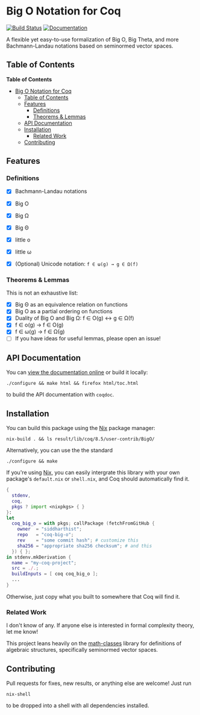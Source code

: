 # Big O Notation for Coq

<!-- Shamelessly stolen readthedocs.io badge -->
[![Build Status](https://travis-ci.org/siddharthist/coq-big-o.svg?branch=master)](https://travis-ci.org/siddharthist/coq-big-o)
[![Documentation](https://readthedocs.org/projects/docs/badge/?version=latest)](https://siddharthist.github.io/coq-big-o/html/toc.html)

A flexible yet easy-to-use formalization of Big O, Big Theta, and more
Bachmann-Landau notations based on seminormed vector spaces.

## Table of Contents

<!-- markdown-toc start - Don't edit this section. Run M-x markdown-toc-generate-toc again -->
**Table of Contents**

- [Big O Notation for Coq](#big-o-notation-for-coq)
    - [Table of Contents](#table-of-contents)
    - [Features](#features)
        - [Definitions](#definitions)
        - [Theorems & Lemmas](#theorems--lemmas)
    - [API Documentation](#api-documentation)
    - [Installation](#installation)
        - [Related Work](#related-work)
    - [Contributing](#contributing)

<!-- markdown-toc end -->

## Features

### Definitions

 - [x] Bachmann-Landau notations
  - [x] Big O
  - [x] Big Ω
  - [x] Big Θ
  - [x] little o
  - [x] little ω

 - [x] (Optional) Unicode notation: `f ∈ ω(g) → g ∈ Ω(f)`

### Theorems & Lemmas

This is not an exhaustive list:

 - [x] Big Θ as an equivalence relation on functions
 - [x] Big O as a partial ordering on functions
 - [x] Duality of Big O and Big Ω: f ∈ O(g) ↔ g ∈ Ω(f)
 - [x] f ∈ o(g) → f ∈ O(g)
 - [x] f ∈ ω(g) → f ∈ Ω(g)
 - [ ] If you have ideas for useful lemmas, please open an issue!
 <!-- - [ ] little o as a partial ordering on functions? -->
 <!-- - [ ] Big Ω as a partial ordering on functions? -->
 <!-- - [ ] Can O and o be combined into something like a strict order? -->

## API Documentation
You can [view the documentation online][docs] or build it locally:
```
./configure && make html && firefox html/toc.html
```
to build the API documentation with `coqdoc`.

## Installation

You can build this package using the [Nix][nix] package manager:
```
nix-build . && ls result/lib/coq/8.5/user-contrib/BigO/
```
Alternatively, you can use the the standard
```
./configure && make
```

If you're using [Nix][nix], you can easily intergrate this library with your own
package's `default.nix` or `shell.nix`, and Coq should automatically find it.
```nix
{
  stdenv,
  coq,
  pkgs ? import <nixpkgs> { }
}:
let
  coq_big_o = with pkgs; callPackage (fetchFromGitHub {
    owner  = "siddharthist";
    repo   = "coq-big-o";
    rev    = "some commit hash"; # customize this
    sha256 = "appropriate sha256 checksum"; # and this
  }) { };
in stdenv.mkDerivation {
  name = "my-coq-project";
  src = ./.;
  buildInputs = [ coq coq_big_o ];
  ...
}
```
Otherwise, just copy what you built to somewhere that Coq will find it.

### Related Work

I don't know of any. If anyone else is interested in formal complexity theory,
let me know!

This project leans heavily on the [math-classes][math-classes] library for
definitions of algebraic structures, specifically seminormed vector spaces.

## Contributing

Pull requests for fixes, new results, or anything else are welcome! Just run
```
nix-shell
```
to be dropped into a shell with all dependencies installed.
 

[nix]: https://nixos.org/nix/
[docs]: https://siddharthist.github.io/coq-big-o/html/toc.html
[math-classes]: https://github.com/math-classes/math-classes
